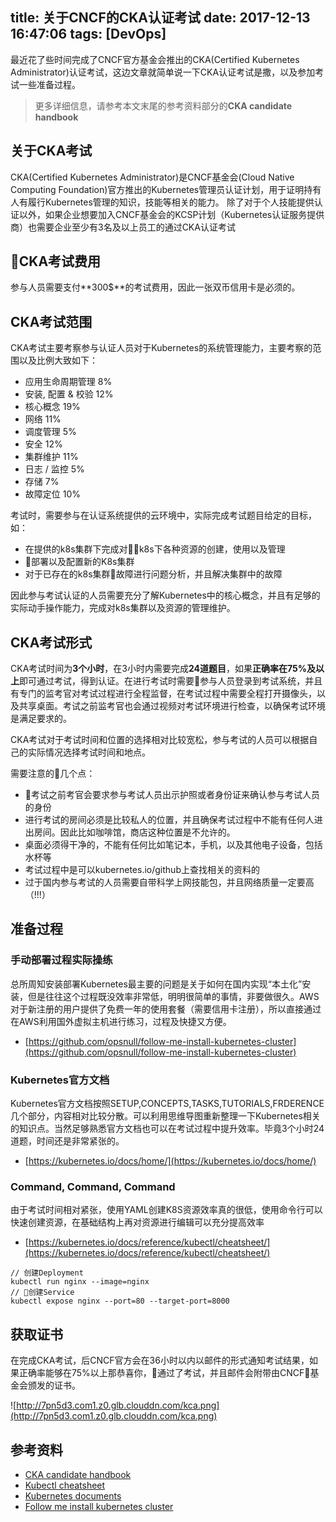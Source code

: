 title: 关于CNCF的CKA认证考试
date: 2017-12-13 16:47:06
tags: [DevOps]
---

最近花了些时间完成了CNCF官方基金会推出的CKA(Certified Kubernetes Administrator)认证考试，这边文章就简单说一下CKA认证考试是撒，以及参加考试一些准备过程。

> 更多详细信息，请参考本文末尾的参考资料部分的**CKA candidate handbook**

## 关于CKA考试

CKA(Certified Kubernetes Administrator)是CNCF基金会(Cloud Native Computing Foundation)官方推出的Kubernetes管理员认证计划，用于证明持有人有履行Kubernetes管理的知识，技能等相关的能力。
除了对于个人技能提供认证以外，如果企业想要加入CNCF基金会的KCSP计划（Kubernetes认证服务提供商）也需要企业至少有3名及以上员工的通过CKA认证考试

## CKA考试费用

参与人员需要支付**300$**的考试费用，因此一张双币信用卡是必须的。

## CKA考试范围

CKA考试主要考察参与认证人员对于Kubernetes的系统管理能力，主要考察的范围以及比例大致如下：

* 应用生命周期管理 8%
* 安装, 配置 & 校验 12%
* 核心概念 19%
* 网络 11%
* 调度管理 5%
* 安全 12%
* 集群维护 11%
* 日志 / 监控 5%
* 存储 7%
* 故障定位 10%

考试时，需要参与在认证系统提供的云环境中，实际完成考试题目给定的目标，如：
* 在提供的k8s集群下完成对k8s下各种资源的创建，使用以及管理
* 部署以及配置新的K8s集群
* 对于已存在的k8s集群故障进行问题分析，并且解决集群中的故障

因此参与考试认证的人员需要充分了解Kubernetes中的核心概念，并且有足够的实际动手操作能力，完成对k8s集群以及资源的管理维护。

## CKA考试形式

CKA考试时间为**3个小时**，在3小时内需要完成**24道题目**，如果**正确率在75%及以上**即可通过考试，得到认证。在进行考试时需要参与人员登录到考试系统，并且有专门的监考官对考试过程进行全程监督，在考试过程中需要全程打开摄像头，以及共享桌面。考试之前监考官也会通过视频对考试环境进行检查，以确保考试环境是满足要求的。

CKA考试对于考试时间和位置的选择相对比较宽松，参与考试的人员可以根据自己的实际情况选择考试时间和地点。

需要注意的几个点：
* 考试之前考官会要求参与考试人员出示护照或者身份证来确认参与考试人员的身份
* 进行考试的房间必须是比较私人的位置，并且确保考试过程中不能有任何人进出房间。因此比如咖啡馆，商店这种位置是不允许的。
* 桌面必须得干净的，不能有任何比如笔记本，手机，以及其他电子设备，包括水杯等
* 考试过程中是可以kubernetes.io/github上查找相关的资料的
* 过于国内参与考试的人员需要自带科学上网技能包，并且网络质量一定要高（!!!）

## 准备过程

### 手动部署过程实际操练

总所周知安装部署Kubernetes最主要的问题是关于如何在国内实现“本土化”安装，但是往往这个过程既没效率非常低，明明很简单的事情，非要做很久。AWS对于新注册的用户提供了免费一年的使用套餐（需要信用卡注册），所以直接通过在AWS利用国外虚拟主机进行练习，过程及快捷又方便。

* [https://github.com/opsnull/follow-me-install-kubernetes-cluster](https://github.com/opsnull/follow-me-install-kubernetes-cluster)

### Kubernetes官方文档

Kubernetes官方文档按照SETUP,CONCEPTS,TASKS,TUTORIALS,FRDERENCE几个部分，内容相对比较分散。可以利用思维导图重新整理一下Kubernetes相关的知识点。当然足够熟悉官方文档也可以在考试过程中提升效率。毕竟3个小时24道题，时间还是非常紧张的。

* [https://kubernetes.io/docs/home/](https://kubernetes.io/docs/home/)

### Command, Command, Command

由于考试时间相对紧张，使用YAML创建K8S资源效率真的很低，使用命令行可以快速创建资源，在基础结构上再对资源进行编辑可以充分提高效率

* [https://kubernetes.io/docs/reference/kubectl/cheatsheet/](https://kubernetes.io/docs/reference/kubectl/cheatsheet/)

```
// 创建Deployment
kubectl run nginx --image=nginx
// 创建Service
kubectl expose nginx --port=80 --target-port=8000
```

## 获取证书

在完成CKA考试，后CNCF官方会在36小时以内以邮件的形式通知考试结果，如果正确率能够在75%以上那恭喜你，通过了考试，并且邮件会附带由CNCF基金会颁发的证书。

![http://7pn5d3.com1.z0.glb.clouddn.com/kca.png](http://7pn5d3.com1.z0.glb.clouddn.com/kca.png)

## 参考资料

* [CKA candidate handbook](http://7xj61w.com1.z0.glb.clouddn.com/CKA_Candidate_Handbook_v1.4_.pdf)
* [Kubectl cheatsheet](https://kubernetes.io/docs/reference/kubectl/cheatsheet/)
* [Kubernetes documents]([https://kubernetes.io/docs/home/)
* [Follow me install kubernetes cluster](https://github.com/opsnull/follow-me-install-kubernetes-cluster)